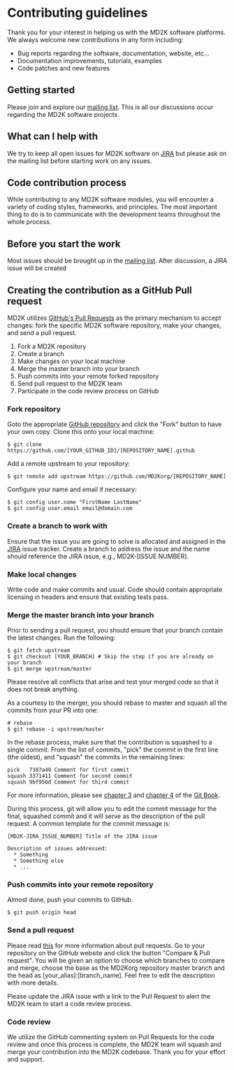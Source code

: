 # Contributing guidelines
Thank you for your interest in helping us with the MD2K software platforms.  We always welcome new contributions in any form including:

- Bug reports regarding the software, documentation, website, etc...
- Documentation improvements, tutorials, examples
- Code patches and new features

## Getting started
Please join and explore our [mailing list](https://groups.google.com/forum/#!forum/md2k-dev).  This is all our discussions occur regarding the MD2K software projects.

## What can I help with
We try to keep all open issues for MD2K software on [JIRA](https://md2korg.atlassian.net/issues/?filter=-4) but please ask on the mailing list before starting work on any issues.

## Code contribution process
While contributing to any MD2K software modules, you will encounter a variety of coding styles, frameworks, and principles.  The most important thing to do is to communicate with the development teams throughout the whole process.

## Before you start the work
Most issues should be brought up in the [mailing list](https://groups.google.com/forum/#!forum/md2k-dev). After discussion, a JIRA issue will be created

## Creating the contribution as a GitHub Pull request
MD2K utilizes [GitHub's Pull Requests](https://help.github.com/articles/using-pull-requests/) as the primary mechanism to accept changes: fork the specific MD2K software repository, make your changes, and send a pull request.

1. Fork a MD2K repository
1. Create a branch
1. Make changes on your local machine
1. Merge the master branch into your branch
1. Push commits into your remote forked repository
1. Send pull request to the MD2K team
1. Participate in the code review process on GitHub


### Fork repository
Goto the appropriate [GitHub repository](https://github.com/MD2Korg/) and click the "Fork" button to have your own copy.  Clone this onto your local machine:
```
$ git clone https://github.com/[YOUR_GITHUB_ID]/[REPOSITORY_NAME].github
```

Add a remote upstream to your repository:
```
$ git remote add upstream https://github.com/MD2Korg/[REPOSITORY_NAME]
```

Configure your name and email if necessary:
```
$ git config user.name "FirstName LastName"
$ git config user.email email@domain.com
```

### Create a branch to work with
Ensure that the issue you are going to solve is allocated and assigned in the [JIRA](https://md2korg.atlassian.net/issues/?filter=-4) issue tracker.  Create a branch to address the issue and the name should reference the JIRA issue, e.g., MD2K-[ISSUE NUMBER].

### Make local changes
Write code and make commits and usual.  Code should contain appropriate licensing in headers and ensure that existing tests pass.

### Merge the master branch into your branch
Prior to sending a pull request, you should ensure that your branch contain the latest changes.  Run the following:
```
$ git fetch upstream
$ git checkout [YOUR_BRANCH] # Skip the step if you are already on your branch
$ git merge upstream/master
```

Please resolve all conflicts that arise and test your merged code so that it does not break anything.

As a courtesy to the merger, you should rebase to master and squash all the commits from your PR into one:
```
# rebase
$ git rebase -i upstream/master
```

In the rebase process, make sure that the contribution is squashed to a single commit. From the list of commits, "pick" the commit in the first line (the oldest), and "squash" the commits in the remaining lines:
```
pick   7387a49 Comment for first commit
squash 3371411 Comment for second commit
squash 9bf956d Comment for third commit
```

For more information, please see [chapter 3](http://www.git-scm.com/book/en/v2/Git-Branching-Rebasing) and [chapter 4](http://git-scm.com/book/en/v2/Git-Tools-Rewriting-History) of the [Git Book](http://www.git-scm.com/book/en/v2).

During this process, git will allow you to edit the commit message for the final, squashed commit and it will serve as the description of the pull request.  A common template for the commit message is:
```
[MD2K-JIRA_ISSUE_NUMBER] Title of the JIRA issue

Description of issues addressed:
  * Something
  * Something else
  * ...
```

### Push commits into your remote repository
Almost done, push your commits to GitHub.
```
$ git push origin head
```

### Send a pull request
Please read [this](https://help.github.com/articles/using-pull-requests/) for more information about pull requests.  Go to your repository on the GitHub website and click the button "Compare & Pull request".  You will be given an option to choose which branches to compare and merge, choose the base as the MD2Korg repository master branch and the head as [your_alias]:[branch_name].  Feel free to edit the description with more details.

Please update the JIRA issue with a link to the Pull Request to alert the MD2K team to start a code review process.

### Code review
We utilize the GitHub commenting system on Pull Requests for the code review and once this process is complete, the MD2K team will squash and merge your contribution into the MD2K codebase.  Thank you for your effort and support.
